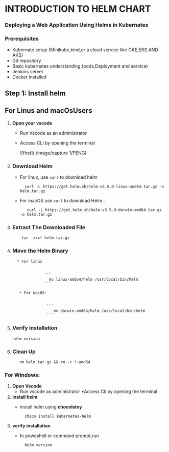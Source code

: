 # INTRODUCTION TO HELM CHART
### Deploying a Web Application Using Helms in Kubernates
### Prerequisites
* Kubernate setup (Minikube,kind,or a cloud service like GKE,EKS AND AKS)
* Git repository
* Basic kubernstes understanding (pods,Deployment and service)
* Jenkins server
* Docker installed
## Step 1: Install helm
## For Linus and macOsUsers
1. **Open your vscode**
   * Run Vscode as an administrator
   * Access CLI by opening the terminal
     
        ![first](./image/capture 1/PENG)
  
2. ### Download Helm
   
     * For linux, use `curl` to download helm

       ```
         curl -L https://get.helm.sh/helm-v3.5.0-linux-amd64.tar.gz -o helm.tar.gz
       ```

      *  For macOS use `curl` to download Helm :

          ```
             curl -L https://get.helm.sh/helm-v3.5.0-darwin-amd64.tar.gz -o helm.tar.gz
          ```

4.  ### Extract The Downloaded File

     ```
         tar -zxvf helm.tar.gz
      ```

5.  ### Move the Helm Binary
          * For linux

           
                      ```
                        mv linux-amd64/helm /usr/local/bin/helm 
                      ```
    
           * For macOS:

           
                       ```
                          mv darwin-amd64/helm /usr/local/bin/helm
                       ```
           
  7. ### Verify installation

        ```
        helm version
       ```    
 8. ### Clean Up

        
           rm helm.tar.gz && rm -r *-amd64
         
            
      
### For Windows:
  1. **Open Vscode**
       * Run vscode as administrator
       *Access Cli by opening the terminal
  2. **install helm**
      * install helm using **chocolatey**

        ```
          choco install kubernetes-helm
         ```
  3. **verify installation**
      * In poweshell or command prompt,run

        ```
          helm version
        ```
        
